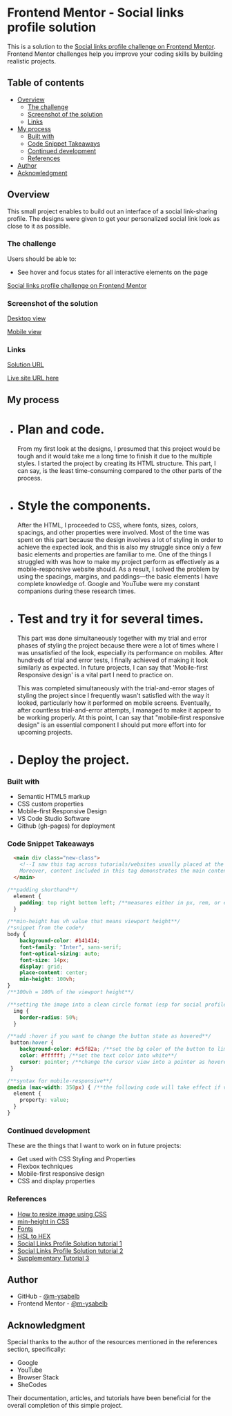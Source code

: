 # Frontend Mentor - Social links profile solution

This is a solution to the [Social links profile challenge on Frontend Mentor](https://www.frontendmentor.io/challenges/social-links-profile-UG32l9m6dQ). Frontend Mentor challenges help you improve your coding skills by building realistic projects. 

## Table of contents

- [Overview](#overview)
  - [The challenge](#the-challenge)
  - [Screenshot of the solution](#screenshot)
  - [Links](#links)
- [My process](#my-process)
  - [Built with](#built-with)
  - [Code Snippet Takeaways](#code-snippet-takeaways)
  - [Continued development](#continued-development)
  - [References](#references)
- [Author](#author)
- [Acknowledgment](#acknowledgment)

## Overview
This small project enables to build out an interface of a social link-sharing profile. The designs were given to get your personalized social link look as close to it as possible.

### The challenge
Users should be able to:
- See hover and focus states for all interactive elements on the page

[Social links profile challenge on Frontend Mentor](https://www.frontendmentor.io/challenges/social-links-profile-UG32l9m6dQ)

### Screenshot of the solution
[Desktop view](./screenshots/Desktop%20view%20-%20Social%20Links%20Profile.png)

[Mobile view](./screenshots/Mobile%20view%20-%20Social%20Links%20Profile.png)

### Links
[Solution URL](https://github.com/m-ysabelb/social-links-profile-frontend-mentor-challenge)

[Live site URL here](https://m-ysabelb.github.io/social-links-profile-frontend-mentor-challenge/)

## My process
- # Plan and code.
  From my first look at the designs, I presumed that this project would be tough and it would take me a long time to finish it due to the multiple styles. I started the project by creating its HTML structure. This part, I can say, is the least time-consuming compared to the other parts of the process.

- # Style the components.
  After the HTML, I proceeded to CSS, where fonts, sizes, colors, spacings, and other properties were involved. Most of the time was spent on this part because the design involves a lot of styling in order to achieve the expected look, and this is also my struggle since only a few basic elements and properties are familiar to me. One of the things I struggled with was how to make my project perform as effectively as a mobile-responsive website should. As a result, I solved the problem by using the spacings, margins, and paddings—the basic elements I have complete knowledge of. Google and YouTube were my constant companions during these research times.

- # Test and try it for several times.
  This part was done simultaneously together with my trial and error phases of styling the project because there were a lot of times where I was unsatisfied of the look, especially its performance on mobiles. After hundreds of trial and error tests, I finally achieved of making it look similarly as expected. In future projects, I can say that 'Mobile-first Responsive design' is a vital part I need to practice on.

  This was completed simultaneously with the trial-and-error stages of styling the project since I frequently wasn't satisfied with the way it looked, particularly how it performed on mobile screens. Eventually, after countless trial-and-error attempts, I managed to make it appear to be working properly. At this point, I can say that "mobile-first responsive design" is an essential component I should put more effort into for upcoming projects.

- # Deploy the project.

### Built with
- Semantic HTML5 markup
- CSS custom properties
- Mobile-first Responsive Design
- VS Code Studio Software
- Github (gh-pages) for deployment

### Code Snippet Takeaways
```html
  <main div class="new-class">
    <!--I saw this tag across tutorials/websites usually placed at the beginning in the body, so I try implementing it in this code.
    Moreover, content included in this tag demonstrates the main content of a document that is not a descendant of any element-->
  </main>
```

```css
/**padding shorthand**/
  element {
    padding: top right bottom left; /**measures either in px, rem, or em**/
  }

/**min-height has vh value that means viewport height**/
/*snippet from the code*/
body {
    background-color: #141414;
    font-family: "Inter", sans-serif;
    font-optical-sizing: auto;
    font-size: 14px;
    display: grid;
    place-content: center;
    min-height: 100vh;
}
/**100vh = 100% of the viewport height**/

/**setting the image into a clean circle format (esp for social profiles) should set its border-radius into 50%**/
  img {
    border-radius: 50%;
  }

/**add :hover if you want to change the button state as hovered**/
 button:hover {
    background-color: #c5f82a; /**set the bg color of the button to lime green**/
    color: #ffffff; /**set the text color into white**/
    cursor: pointer; /**change the cursor view into a pointer as hovered**/
 }

/**syntax for mobile-responsive**/
@media (max-width: 350px) { /**the following code will take effect if viewport width is 350 and below**/
  element {
    property: value;
  }
}
```

### Continued development
These are the things that I want to work on in future projects:

- Get used with CSS Styling and Properties
- Flexbox techniques
- Mobile-first responsive design
- CSS and display properties

### References
- [How to resize image using CSS](https://www.browserstack.com/guide/how-to-resize-image-using-css)
- [min-height in CSS](https://www.shecodes.io/athena/4773-what-is-the-meaning-of-min-height-100vh-in-css#google_vignette)
- [Fonts](fonts.google.com)
- [HSL to HEX](https://htmlcolors.com/hsl-to-hex)
- [Social Links Profile Solution tutorial 1](https://www.youtube.com/watch?v=PlUOMi23qAc)
- [Social Links Profile Solution tutorial 2](https://www.youtube.com/watch?v=JHWT_V9pYu8&t=250s)
- [Supplementary Tutorial 3](https://www.youtube.com/watch?v=9FNNkzPBFcE)

## Author
- GitHub - [@m-ysabelb](https://github.com/m-ysabelb)
- Frontend Mentor - [@m-ysabelb](https://www.frontendmentor.io/profile/m-ysabelb)

## Acknowledgment
Special thanks to the author of the resources mentioned in the references section, specifically:
- Google
- YouTube
- Browser Stack
- SheCodes

Their documentation, articles, and tutorials have been beneficial for the overall completion of this simple project.